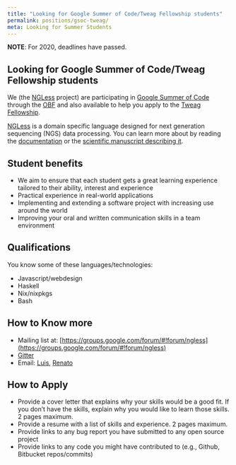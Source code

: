 ```yaml
---
title: "Looking for Google Summer of Code/Tweag Fellowship students"
permalink: positions/gsoc-tweag/
meta: Looking for Summer Students
---
```


**NOTE**: For 2020, deadlines have passed.

## Looking for Google Summer of Code/Tweag Fellowship students

We (the [NGLess](https://ngless.embl.de) project) are participating in [Google
Summer of Code](https://summerofcode.withgoogle.com/) through the
[OBF](https://www.open-bio.org/events/gsoc/gsoc-project-ideas/) and also
available to help you apply to the [Tweag
Fellowship](https://www.tweag.io/posts/2020-02-14-os-fellowship.html).

[NGLess](https://ngless.embl.de) is a domain specific language designed for
next generation sequencing (NGS) data processing. You can learn more about by
reading the [documentation](https://ngless.embl.de) or the [scientific
manuscript describing
it](https://microbiomejournal.biomedcentral.com/articles/10.1186/s40168-019-0684-8).

## Student benefits

- We aim to ensure that each student gets a great learning experience tailored to their ability, interest and experience
- Practical experience in real-world applications
- Implementing and extending a software project with increasing use around the world
- Improving your oral and written communication skills in a team environment

## Qualifications

You know some of these languages/technologies:

- Javascript/webdesign
- Haskell
- Nix/nixpkgs
- Bash

## How to Know more


- Mailing list at: [https://groups.google.com/forum/#!forum/ngless](https://groups.google.com/forum/#!forum/ngless)
- [Gitter](https://gitter.im/ngless-toolkit/community)
- Email: [Luis](mailto:luis@luispedro.org), [Renato](mailto:renato.alves@embl.de)


## How to Apply

- Provide a cover letter that explains why your skills would be a good fit. If
  you don’t have the skills, explain why you would like to learn those skills.
  2 pages maximum.
- Provide a resume with a list of skills and experience. 2 pages maximum.
- Provide links to any bug report you have submitted to any open source project
- Provide links to any code you might have contributed to (e.g., Github,
  Bitbucket repos/commits)


